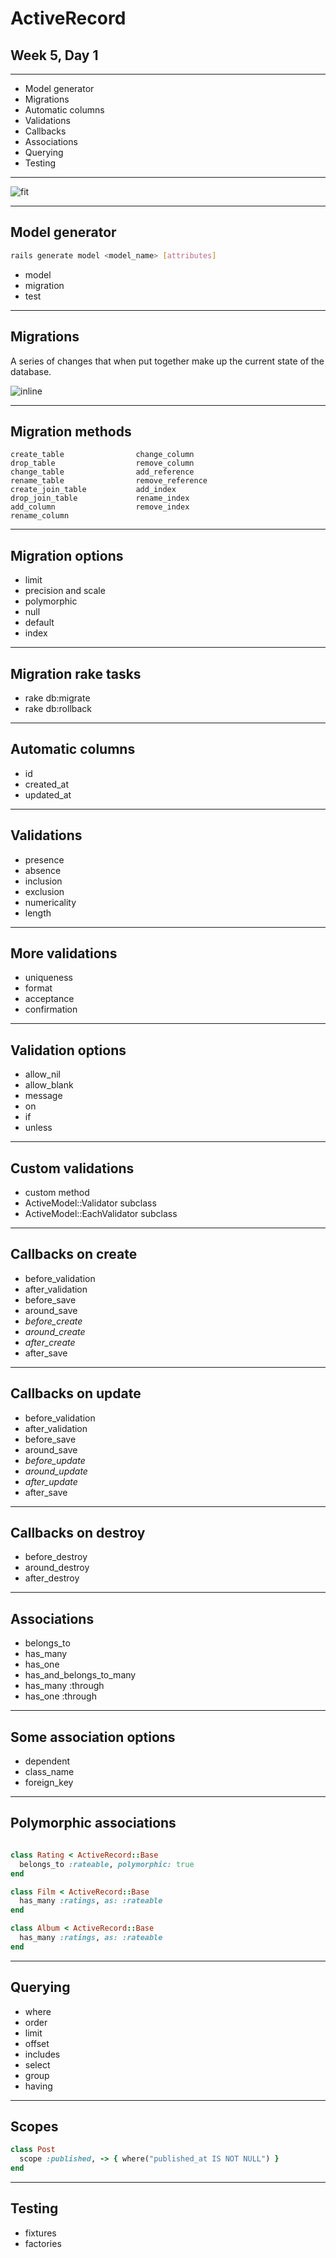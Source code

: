 # ActiveRecord

## Week 5, Day 1

---

* Model generator
* Migrations
* Automatic columns
* Validations
* Callbacks
* Associations
* Querying
* Testing

---

![fit](img/model-exercise.png)

---

## Model generator

```sh
rails generate model <model_name> [attributes]
```

* model
* migration
* test

---

## Migrations

A series of changes that when put together make up the current state of the database.

![inline](img/migrations.png)

---

## Migration methods

```
create_table                change_column
drop_table                  remove_column
change_table                add_reference       
rename_table                remove_reference
create_join_table           add_index           
drop_join_table             rename_index
add_column                  remove_index
rename_column
```

---

## Migration options

* limit
* precision and scale
* polymorphic
* null
* default
* index

---

## Migration rake tasks

* rake db:migrate
* rake db:rollback

---

## Automatic columns

* id
* created_at
* updated_at

---

## Validations

* presence
* absence
* inclusion
* exclusion
* numericality
* length

---

## More validations

* uniqueness
* format
* acceptance
* confirmation

---

## Validation options

* allow_nil
* allow_blank
* message
* on
* if
* unless

---

## Custom validations

* custom method
* ActiveModel::Validator subclass
* ActiveModel::EachValidator subclass

---

## Callbacks on create

* before_validation
* after_validation
* before_save
* around_save
* *before_create*
* *around_create*
* *after_create*
* after_save

---

## Callbacks on update

* before_validation
* after_validation
* before_save
* around_save
* *before_update*
* *around_update*
* *after_update*
* after_save

---

## Callbacks on destroy

* before_destroy
* around_destroy
* after_destroy

---

## Associations

* belongs_to
* has_many
* has_one
* has\_and\_belongs\_to\_many
* has_many :through
* has_one :through

---

## Some association options

* dependent
* class_name
* foreign_key

---

## Polymorphic associations

```ruby

class Rating < ActiveRecord::Base
  belongs_to :rateable, polymorphic: true
end

class Film < ActiveRecord::Base
  has_many :ratings, as: :rateable
end

class Album < ActiveRecord::Base
  has_many :ratings, as: :rateable
end
```
---

## Querying

* where
* order
* limit
* offset
* includes
* select
* group
* having

---

## Scopes

```ruby
class Post
  scope :published, -> { where("published_at IS NOT NULL") }
end
```

---

## Testing

* fixtures
* factories
